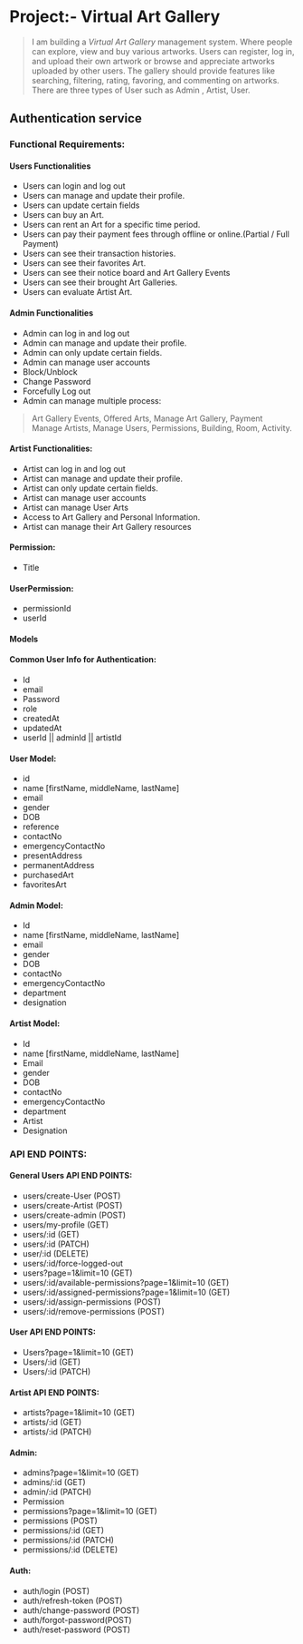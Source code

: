 # Project:- Virtual Art Gallery

> I am building a <i>Virtual Art Gallery</i> management system. Where people can explore, view and buy various artworks. Users can register, log in, and upload their own artwork or browse and appreciate artworks uploaded by other users. The gallery should provide features like searching, filtering, rating, favoring, and commenting on artworks. There are three types of User such as Admin , Artist, User.

## Authentication service

### Functional Requirements:
#### Users Functionalities
- Users can login and log out
- Users can manage and update their profile.
- Users can update certain fields
- Users can buy an Art.
- Users can rent an Art for a specific time period.
- Users can pay their payment fees through offline or online.(Partial / Full Payment)
- Users can see their transaction histories.
- Users can see their favorites Art.
- Users can see their notice board and Art Gallery Events
- Users can see their brought Art Galleries.
- Users can evaluate Artist Art.

#### Admin Functionalities
- Admin can log in and log out
- Admin can manage and update their profile.
- Admin can only update certain fields.
- Admin can manage user accounts
- Block/Unblock
- Change Password
- Forcefully Log out
- Admin can manage multiple process:
> Art Gallery Events,
> Offered Arts,
> Manage Art Gallery,
> Payment
> Manage Artists,
> Manage Users,
> Permissions,
> Building,
> Room,
> Activity.

#### Artist Functionalities:
- Artist can log in and log out
- Artist can manage and update their profile.
- Artist can only update certain fields.
- Artist can manage user accounts
- Artist can manage User Arts
- Access to Art Gallery and Personal Information.
- Artist can manage their Art Gallery resources

#### Permission:
- Title

#### UserPermission:
- permissionId
- userId

#### Models

#### Common User Info for Authentication:
- Id
- email
- Password
- role
- createdAt
- updatedAt
- userId || adminId || artistId

#### User Model:
- id
- name [firstName, middleName, lastName]
- email
- gender
- DOB
- reference
- contactNo
- emergencyContactNo
- presentAddress
- permanentAddress
- purchasedArt
- favoritesArt

#### Admin Model:
- Id
- name [firstName, middleName, lastName]
- email
- gender
- DOB
- contactNo
- emergencyContactNo
- department
- designation

#### Artist Model:
- Id
- name [firstName, middleName, lastName]
- Email
- gender
- DOB
- contactNo
- emergencyContactNo
- department
- Artist
- Designation

### API END POINTS:
#### General Users API END POINTS:
- users/create-User (POST)
- users/create-Artist (POST)
- users/create-admin (POST)
- users/my-profile (GET)
- users/:id (GET)
- users/:id (PATCH)
- user/:id (DELETE)
- users/:id/force-logged-out
- users?page=1&limit=10 (GET)
- users/:id/available-permissions?page=1&limit=10 (GET)
- users/:id/assigned-permissions?page=1&limit=10 (GET)
- users/:id/assign-permissions (POST)
- users/:id/remove-permissions (POST)

#### User API END POINTS:
- Users?page=1&limit=10 (GET)
- Users/:id  (GET)
- Users/:id    (PATCH)

#### Artist API END POINTS:
- artists?page=1&limit=10 (GET)
- artists/:id  (GET)
- artists/:id    (PATCH)

#### Admin:
- admins?page=1&limit=10 (GET)
- admins/:id  (GET)
- admin/:id    (PATCH)
- Permission
- permissions?page=1&limit=10 (GET)
- permissions (POST)
- permissions/:id (GET)
- permissions/:id (PATCH)
- permissions/:id (DELETE)

#### Auth:
- auth/login (POST)
- auth/refresh-token (POST)
- auth/change-password (POST)
- auth/forgot-password(POST)
- auth/reset-password (POST)